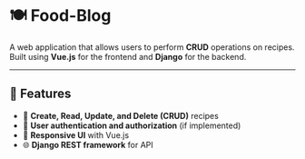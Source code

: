 # 🍽️ Food-Blog  

A web application that allows users to perform **CRUD** operations on recipes. Built using **Vue.js** for the frontend and **Django** for the backend.

---

## 📌 Features  
- 📝 **Create, Read, Update, and Delete (CRUD)** recipes  
- 🔐 **User authentication and authorization** (if implemented)  
- 📱 **Responsive UI** with Vue.js  
- 🌐 **Django REST framework** for API  

